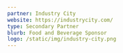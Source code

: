 ```yaml
---
partner: Industry City
website: https://industrycity.com/
type: Secondary Partner
blurb: Food and Beverage Sponsor
logo: /static/img/industry-city.png
---
```

